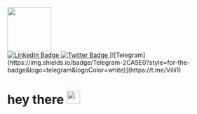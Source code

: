 <div id="header" aling="center">
  
  <img src="https://media.giphy.com/media/M9gbBd9nbDrOTu1Mqx/giphy.gif" width="100"/>
</div>
  
  
  
<div id="badges">
<a href="https://www.linkedin.com/in/veli-ismailov-294312234/">


  
 <img src="https://img.shields.io/badge/LinkedIn-blu?logo=linkedin&logoColor=white&style=for-the-badge"  alt="LinkedIn Badge"/> 
<a/>                                                                                                                             
<a href="https://twitter.com/VilliIsmailov">   
                                                                                                                                      <img src="https://img.shields.io/badge/Twitter-blue?style=for-the-badge&logo=twitter&logoColor=white"  alt="Twitter Badge"/>
  <a/>
  <hef="https://t.me/Villi1">
 [![Telegram](https://img.shields.io/badge/Telegram-2CA5E0?style=for-the-badge&logo=telegram&logoColor=white)](https://t.me/Villi1) 
 <a/>                                                                                                                                 </div>

                                                                                                                               
<img src="https://komarev.com/ghpvc/?username=Veliprogram&style=flat-square&color=blue" alt=""/>
                                                                                                       
<h1>
  hey there
  <img src="https://media.giphy.com/media/hvRJCLFzcasrR4ia7z/giphy.gif" width="30px"/>
</h1>
                                                                                                      
